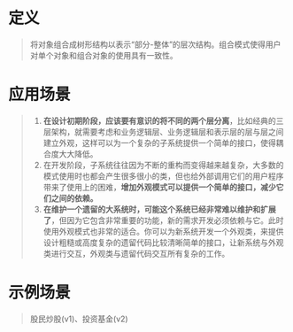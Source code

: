 ﻿# 定义
>将对象组合成树形结构以表示“部分-整体”的层次结构。组合模式使得用户对单个对象和组合对象的使用具有一致性。
# 应用场景
>1. **在设计初期阶段，应该要有意识的将不同的两个层分离**，比如经典的三层架构，就需要考虑和业务逻辑层、业务逻辑层和表示层的层与层之间建立外观，这样可以为一个复杂的子系统提供一个简单的接口，使得耦合度大大降低。
>2. 在开发阶段，子系统往往因为不断的重构而变得越来越复杂，大多数的模式使用时也都会产生很多很小的类，但也给外部调用它们的用户程序带来了使用上的困难，**增加外观模式可以提供一个简单的接口，减少它们之间的依赖。**
>3. **在维护一个遗留的大系统时，可能这个系统已经非常难以维护和扩展了**，但因为它包含非常重要的功能，新的需求开发必须依赖与它。此时使用外观模式也非常的适合。你可以为新系统开发一个外观类，来提供设计粗糙或高度复杂的遗留代码比较清晰简单的接口，让新系统与外观类进行交互，外观类与遗留代码交互所有复杂的工作。
# 示例场景
>股民炒股(v1)、投资基金(v2)